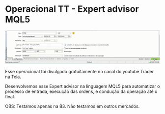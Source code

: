 # Operacional TT - Expert advisor MQL5
![Preview](https://raw.githubusercontent.com/davifelipems/operacional-tt/main/setup/backtest-tt.gif?token=GHSAT0AAAAAACHBONIG4C7EIP4ILLM4PJWOZHXDFDQ)

Esse operacional foi divulgado gratuitamente no canal do youtube Trader na Tela. 

Desenvolvemos esse Expert advisor na linguagem MQL5 para automatizar o processo de entrada, execução das ordens, e condução da operação até o final.

OBS: Testamos apenas na B3. Não testamos em outros mercados.
